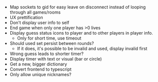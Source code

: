 - Map sockets to gid for easy leave on disconnect instead of looping through all games/rooms
- UX prettification
- Don't display user info to self
- End game when only one player has >0 lives
- Display guess status icons to player and to other players in player info. 
    - Only for short time, use timeout
- Should used set persist between rounds?
    - If it does, it's possible to be invalid and used, display invalid first
- Wrong guess leads to shorter timer?
- Display timer with text or visual (bar or circle)
- Get a new, bigger dictionary
- Convert frontend to typescript
- Only allow unique nicknames?
